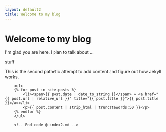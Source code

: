 ```yaml
---
layout: default2
title: Welcome to my blog
---
```


<!-- Begin code @ index2.md -->

# Welcome to my blog

I'm glad you are here. I plan to talk about ...

stuff

This is the second pathetic attempt to add content and figure out how Jekyll
works.

        <ul>
        {% for post in site.posts %}
            <li><span>{{ post.date | date_to_string }}</span> » <a href="{{ post.url | relative_url }}" title="{{ post.title }}">{{ post.title }}</a></li>
            <p>{{ post.content | strip_html | truncatewords:50 }}</p>
        {% endfor %}
        </ul>

        <!-- End code @ index2.md -->
